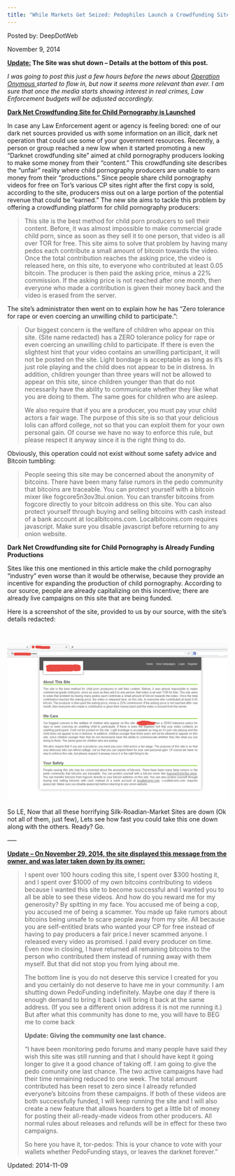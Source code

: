 ```yaml
---
title: "While Markets Get Seized: Pedophiles Launch a Crowdfunding Site"
---
```


Posted by: DeepDotWeb

<span>November 9, 2014</span>

<p><span style="text-decoration: underline;"><strong>Update:</strong></span><strong> The </strong><strong>Site was shut down &#8211; Details at the bottom of this post.</strong><span style="text-decoration: underline;"><strong><br />
</strong></span></p>
<p><em>I was going to post this just a few hours before the news about </em><a href="tag/operation-onymous/"><em>O</em><em>peration Onymous </em></a><em>started to flow in, but now it seems more relevant than ever. I am sure that once the media starts showing interest in real crimes, Law Enforcement budgets will be adjusted accordingly.</em></p>
<p><strong><span style="text-decoration: underline;">Dark Net Crowdfunding Site for Child Pornography is Launched</span><br />
</strong></p>
<p>In case any Law Enforcement agent or agency is feeling bored: one of our dark net sources provided us with some information on an illicit, dark net operation that could use some of your government resources. Recently, a person or group reached a new low when it started promoting a new “Darknet crowdfunding site” aimed at child pornography producers looking to make some money from their “content.” This crowdfunding site describes the “unfair” reality where child pornography producers are unable to earn money from their “productions.” Since people share child pornography videos for free on Tor’s various CP sites right after the first copy is sold, according to the site, producers miss out on a large portion of the potential revenue that could be “earned.” The new site aims to tackle this problem by offering a crowdfunding platform for child pornography producers:</p>
<blockquote><p>This site is the best method for child porn producers to sell their content. Before, it was almost impossible to make commercial grade child porn, since as soon as they sell it to one person, that video is all over TOR for free. This site aims to solve that problem by having many pedos each contribute a small amount of bitcoin towards the video. Once the total contribution reaches the asking price, the video is released here, on this site, to everyone who contributed at least 0.05 bitcoin. The producer is then paid the asking price, minus a 22% commission. If the asking price is not reached after one month, then everyone who made a contribution is given their money back and the video is erased from the server.</p></blockquote>
<p>The site&#8217;s administrator then went on to explain how he has “Zero tolerance for rape or even coercing an unwilling child to participate.”:</p>
<blockquote><p>Our biggest concern is the welfare of children who appear on this site. {Site name redacted} has a ZERO tolerance policy for rape or even coercing an unwilling child to participate. If there is even the slightest hint that your video contains an unwilling participant, it will not be posted on the site. Light bondage is acceptable as long as it&#8217;s just role playing and the child does not appear to be in distress. In addition, children younger than three years will not be allowed to appear on this site, since children younger than that do not necessarily have the ability to communicate whether they like what you are doing to them. The same goes for children who are asleep.</p>
<p>We also require that if you are a producer, you must pay your child actors a fair wage. The purpose of this site is so that your delicious lolis can afford college, not so that you can exploit them for your own personal gain. Of course we have no way to enforce this rule, but please respect it anyway since it is the right thing to do.</p></blockquote>
<p>Obviously, this operation could not exist without some safety advice and Bitcoin tumbling:</p>
<blockquote><p>People seeing this site may be concerned about the anonymity of bitcoins. There have been many false rumors in the pedo community that bitcoins are traceable. You can protect yourself with a bitcoin mixer like fogcore5n3ov3tui.onion. You can transfer bitcoins from fogcore directly to your bitcoin address on this site. You can also protect yourself through buying and selling bitcoins with cash instead of a bank account at localbitcoins.com. Localbitcoins.com requires javascript. Make sure you disable javascript before returning to any onion website.</p></blockquote>
<p><strong>Dark Net Crowdfunding site for Child Pornography is Already Funding Productions</strong></p>
<p>Sites like this one mentioned in this article make the child pornography “industry” even worse than it would be otherwise, because they provide an incentive for expanding the production of child pornography. According to our source, people are already capitalizing on this incentive; there are already live campaigns on this site that are being funded.</p>
<p>Here is a screenshot of the site, provided to us by our source, with the site&#8217;s details redacted:</p>
<p>&nbsp;</p>
<img src="/imgs/2014/11/pff1.png" />

<p>So LE, Now that all these horrifying Silk-Roadian-Market Sites are down (Ok not all of them, just few), Lets see how fast you could take this one down along with the others. Ready? Go.</p>
<p>&#8212;&#8211;</p>
<p><span style="text-decoration: underline;"><strong>Update &#8211; On November 29, 2014, the site displayed this message from the owner, and was later taken down by its owner:</strong></span></p>
<blockquote><p>I spent over 100 hours coding this site, I spent over $300 hosting it, and I spent over $1000 of my own bitcoins contributing to videos because I wanted this site to become successful and I wanted you to all be able to see these videos. And how do you reward me for my generosity? By spitting in my face. You accused me of being a cop, you accused me of being a scammer. You made up fake rumors about bitcoins being unsafe to scare people away from my site. All because you are self-entitled brats who wanted your CP for free instead of having to pay producers a fair price.I never scammed anyone. I released every video as promised. I paid every producer on time. Even now in closing, I have returned all remaining bitcoins to the person who contributed them instead of running away with them myself. But that did not stop you from lying about me.</p>
<p>The bottom line is you do not deserve this service I created for you and you certainly do not deserve to have me in your community. I am shutting down PedoFunding indefinitely. Maybe one day if there is enough demand to bring it back I will bring it back at the same address. (If you see a different onion address it is not me running it.) But after what this community has done to me, you will have to BEG me to come back</p>
<p><b>Update: Giving the community one last chance.</b></p>
<p>&#8220;I have been monitoring pedo forums and many people have said they wish this site was still running and that I should have kept it going longer to give it a good chance of taking off. I am going to give the pedo comunity one last chance. The two active campaigns have had their time remaining reduced to one week. The total amount contributed has been reset to zero since I already refunded everyone&#8217;s bitcoins from these campaigns. If both of these videos are both successfully funded, I will keep running the site and I will also create a new feature that allows hoarders to get a little bit of money for posting their all-ready-made videos from other producers. All normal rules about releases and refunds will be in effect for these two campaigns.</p>
<p>So here you have it, tor-pedos: This is your chance to vote with your wallets whether PedoFunding stays, or leaves the darknet forever.&#8221;</p></blockquote>

Updated: 2014-11-09
    

